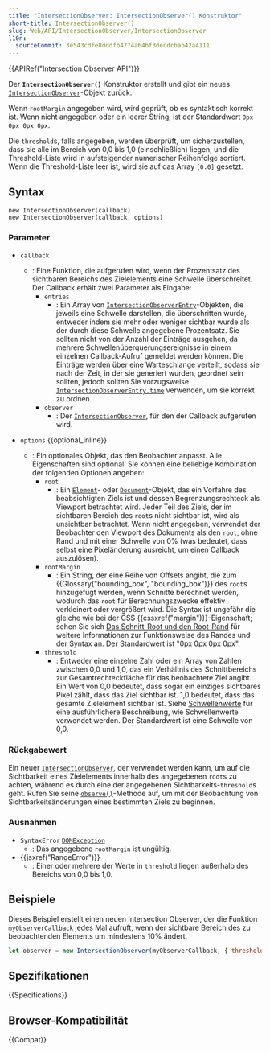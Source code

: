 ```yaml
---
title: "IntersectionObserver: IntersectionObserver() Konstruktor"
short-title: IntersectionObserver()
slug: Web/API/IntersectionObserver/IntersectionObserver
l10n:
  sourceCommit: 3e543cdfe8dddfb4774a64bf3decdcbab42a4111
---
```


{{APIRef("Intersection Observer API")}}

Der **`IntersectionObserver()`** Konstruktor erstellt und gibt ein neues [`IntersectionObserver`](/de/docs/Web/API/IntersectionObserver)-Objekt zurück.

Wenn `rootMargin` angegeben wird, wird geprüft, ob es syntaktisch korrekt ist.
Wenn nicht angegeben oder ein leerer String, ist der Standardwert `0px 0px 0px 0px`.

Die `threshold`s, falls angegeben, werden überprüft, um sicherzustellen, dass sie alle im Bereich von 0,0 bis 1,0 (einschließlich) liegen, und die Threshold-Liste wird in aufsteigender numerischer Reihenfolge sortiert.
Wenn die Threshold-Liste leer ist, wird sie auf das Array `[0.0]` gesetzt.

## Syntax

```js-nolint
new IntersectionObserver(callback)
new IntersectionObserver(callback, options)
```

### Parameter

- `callback`

  - : Eine Funktion, die aufgerufen wird, wenn der Prozentsatz des sichtbaren Bereichs des Zielelements eine Schwelle überschreitet.
    Der Callback erhält zwei Parameter als Eingabe:
    - `entries`
      - : Ein Array von [`IntersectionObserverEntry`](/de/docs/Web/API/IntersectionObserverEntry)-Objekten, die jeweils eine Schwelle darstellen, die überschritten wurde, entweder indem sie mehr oder weniger sichtbar wurde als der durch diese Schwelle angegebene Prozentsatz. Sie sollten nicht von der Anzahl der Einträge ausgehen, da mehrere Schwellenüberquerungsereignisse in einem einzelnen Callback-Aufruf gemeldet werden können. Die Einträge werden über eine Warteschlange verteilt, sodass sie nach der Zeit, in der sie generiert wurden, geordnet sein sollten, jedoch sollten Sie vorzugsweise [`IntersectionObserverEntry.time`](/de/docs/Web/API/IntersectionObserverEntry/time) verwenden, um sie korrekt zu ordnen.
    - `observer`
      - : Der [`IntersectionObserver`](/de/docs/Web/API/IntersectionObserver), für den der Callback aufgerufen wird.

- `options` {{optional_inline}}
  - : Ein optionales Objekt, das den Beobachter anpasst. Alle Eigenschaften sind optional.
    Sie können eine beliebige Kombination der folgenden Optionen angeben:
    - `root`
      - : Ein [`Element`](/de/docs/Web/API/Element)- oder [`Document`](/de/docs/Web/API/Document)-Objekt, das ein Vorfahre des beabsichtigten Ziels ist und dessen Begrenzungsrechteck als Viewport betrachtet wird.
        Jeder Teil des Ziels, der im sichtbaren Bereich des `root`s nicht sichtbar ist, wird als unsichtbar betrachtet. Wenn nicht angegeben, verwendet der Beobachter den Viewport des Dokuments als den `root`, ohne Rand und mit einer Schwelle von 0% (was bedeutet, dass selbst eine Pixeländerung ausreicht, um einen Callback auszulösen).
    - `rootMargin`
      - : Ein String, der eine Reihe von Offsets angibt, die zum {{Glossary("bounding_box", "bounding_box")}} des `root`s hinzugefügt werden, wenn Schnitte berechnet werden, wodurch das `root` für Berechnungszwecke effektiv verkleinert oder vergrößert wird.
        Die Syntax ist ungefähr die gleiche wie bei der CSS {{cssxref("margin")}}-Eigenschaft;
        sehen Sie sich [Das Schnitt-Root und den Root-Rand](/de/docs/Web/API/Intersection_Observer_API#the_intersection_root_and_root_margin) für weitere Informationen zur Funktionsweise des Randes und der Syntax an.
        Der Standardwert ist "0px 0px 0px 0px".
    - `threshold`
      - : Entweder eine einzelne Zahl oder ein Array von Zahlen zwischen 0,0 und 1,0, das ein Verhältnis des Schnittbereichs zur Gesamtrechteckfläche für das beobachtete Ziel angibt.
        Ein Wert von 0,0 bedeutet, dass sogar ein einziges sichtbares Pixel zählt, dass das Ziel sichtbar ist.
        1,0 bedeutet, dass das gesamte Zielelement sichtbar ist.
        Siehe [Schwellenwerte](/de/docs/Web/API/Intersection_Observer_API#thresholds) für eine ausführlichere Beschreibung, wie Schwellenwerte verwendet werden.
        Der Standardwert ist eine Schwelle von 0,0.

### Rückgabewert

Ein neuer [`IntersectionObserver`](/de/docs/Web/API/IntersectionObserver), der verwendet werden kann, um auf die Sichtbarkeit eines Zielelements innerhalb des angegebenen `root`s zu achten, während es durch eine der angegebenen Sichtbarkeits-`threshold`s geht.
Rufen Sie seine [`observe()`](/de/docs/Web/API/IntersectionObserver/observe)-Methode auf, um mit der Beobachtung von Sichtbarkeitsänderungen eines bestimmten Ziels zu beginnen.

### Ausnahmen

- `SyntaxError` [`DOMException`](/de/docs/Web/API/DOMException)
  - : Das angegebene `rootMargin` ist ungültig.
- {{jsxref("RangeError")}}
  - : Einer oder mehrere der Werte in `threshold` liegen außerhalb des Bereichs von 0,0 bis 1,0.

## Beispiele

Dieses Beispiel erstellt einen neuen Intersection Observer, der die Funktion `myObserverCallback` jedes Mal aufruft, wenn der sichtbare Bereich des zu beobachtenden Elements um mindestens 10% ändert.

```js
let observer = new IntersectionObserver(myObserverCallback, { threshold: 0.1 });
```

## Spezifikationen

{{Specifications}}

## Browser-Kompatibilität

{{Compat}}
